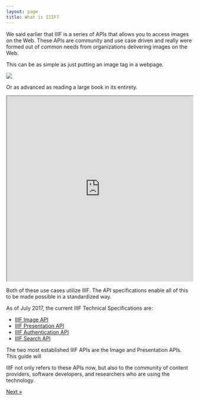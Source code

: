 ```yaml
---
layout: page
title: What is IIIF?
---
```


We said earlier that IIIF is a series of APIs that allows you to access images on the Web. These APIs are community and use case driven and really were formed out of common needs from organizations delivering images on the Web.

This can be as simple as just putting an image tag in a webpage.

<img src="https://stacks.stanford.edu/image/iiif/hg676jb4964%2F0380_796-44/1015,1460,799,824/pct:25/0/default.jpg">

Or as advanced as reading a large book in its entirety.

<iframe
  src='https://universalviewer.io/uv.html?manifest=http://wellcomelibrary.org/iiif/collection/b20417081#?c=0&m=0&s=0&cv=1&xywh=-4057%2C-1%2C13207%2C2790'
  style='width: 100%; height: 500px;'>
</iframe>

Both of these use cases utilize IIIF. The API specifications enable all of this to be made possible in a standardized way.

As of July 2017, the current IIIF Technical Specifications are:
 - [IIIF Image API](http://iiif.io/api/image/2.1/)
 - [IIIF Presentation API](http://iiif.io/api/presentation/2.1)
 - [IIIF Authentication API](http://iiif.io/api/auth/1.0)
 - [IIIF Search API](http://iiif.io/api/search/1.0)

The two most established IIIF APIs are the Image and Presentation APIs. This guide will 

IIIF not only refers to these APIs now, but also to the community of content providers, software developers, and researchers who are using the technology. 

<div class='d-flex justify-content-around'>
  <a class="btn btn-secondary" href="{{'overview/what-can-iiif-do' | relative_url }}">Next &raquo;</a>
</div>
